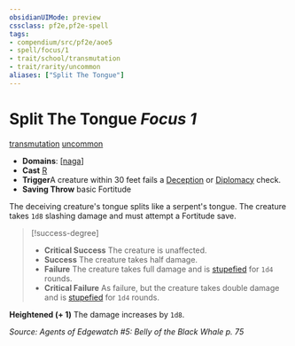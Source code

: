 ```yaml
---
obsidianUIMode: preview
cssclass: pf2e,pf2e-spell
tags:
- compendium/src/pf2e/aoe5
- spell/focus/1
- trait/school/transmutation
- trait/rarity/uncommon
aliases: ["Split The Tongue"]
---
```

# Split The Tongue *Focus 1*   
[transmutation](transmutation.md)  [uncommon](uncommon.md)  

- **Domains**: [[naga](../domains.md#Naga)]
- **Cast** [R](chapter-9-playing-the-game.md#Actions "Reaction") 
- **Trigger**A creature within 30 feet fails a [Deception](../skills.md#Deception) or [Diplomacy](../skills.md#Diplomacy) check.
- **Saving Throw**  basic Fortitude

The deceiving creature's tongue splits like a serpent's tongue. The creature takes `1d8` slashing damage and must attempt a Fortitude save.

> [!success-degree] 
> - **Critical Success** The creature is unaffected.
> - **Success** The creature takes half damage.
> - **Failure** The creature takes full damage and is [stupefied](conditions.md#Stupefied) for `1d4` rounds.
> - **Critical Failure** As failure, but the creature takes double damage and is [stupefied](conditions.md#Stupefied) for `1d4` rounds.

**Heightened (+ 1)** The damage increases by `1d8`.

*Source: Agents of Edgewatch #5: Belly of the Black Whale p. 75*